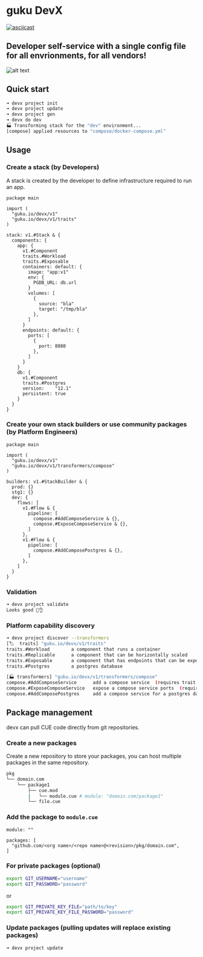 # guku DevX

[![asciicast](https://asciinema.org/a/cIhBiPlYmIok6H5nsJzmGCoDy.svg)](https://asciinema.org/a/cIhBiPlYmIok6H5nsJzmGCoDy)

## Developer self-service with a single config file for all envrionments, for all vendors!

![alt text](https://devx.guku.io/assets/images/image02.png)


## Quick start
```bash
➜ devx project init
➜ devx project update
➜ devx project gen
➜ devx do dev
🏭 Transforming stack for the "dev" environment...
[compose] applied resources to "compose/docker-compose.yml"
```

## Usage

### Create a stack (by Developers)
A stack is created by the developer to define infrastructure required to run an app.
```cue
package main

import (
  "guku.io/devx/v1"
  "guku.io/devx/v1/traits"
)

stack: v1.#Stack & {
  components: {
    app: {
      v1.#Component
      traits.#Workload
      traits.#Exposable
      containers: default: {
        image: "app:v1"
        env: {
          PGDB_URL: db.url
        }
        volumes: [
          {
            source: "bla"
            target: "/tmp/bla"
          },
        ]
      }
      endpoints: default: {
        ports: [
          {
            port: 8080
          },
        ]
      }
    }
    db: {
      v1.#Component
      traits.#Postgres
      version:    "12.1"
      persistent: true
    }
  }
}
```

### Create your own stack builders or use community packages (by Platform Engineers)
```cue
package main

import (
  "guku.io/devx/v1"
  "guku.io/devx/v1/transformers/compose"
)

builders: v1.#StackBuilder & {
  prod: {}
  stg1: {}
  dev: {
    flows: [
      v1.#Flow & {
        pipeline: [
          compose.#AddComposeService & {},
          compose.#ExposeComposeService & {},
        ]
      },
      v1.#Flow & {
        pipeline: [
          compose.#AddComposePostgres & {},
        ]
      },
    ]
  }
}
```

### Validation
```bash
➜ devx project validate
Looks good 👀👌
```

### Platform capability discovery
```bash
➜ devx project discover --transformers
[🏷️  traits] "guku.io/devx/v1/traits"
traits.#Workload        a component that runs a container 
traits.#Replicable      a component that can be horizontally scaled 
traits.#Exposable       a component that has endpoints that can be exposed 
traits.#Postgres        a postgres database 

[🏭 transformers] "guku.io/devx/v1/transformers/compose"
compose.#AddComposeService      add a compose service  (requires trait:Workload)
compose.#ExposeComposeService   expose a compose service ports  (requires trait:Exposable)
compose.#AddComposePostgres     add a compose service for a postgres database  (requires trait:Postgres)
```

## Package management

devx can pull CUE code directly from git repositories.

### Create a new packages
Create a new repository to store your packages, you can host multiple packages in the same repository.

```bash
pkg
└── domain.com
    └── package1
        ├── cue.mod
        |   └── module.cue # module: "domain.com/package1"
        └── file.cue
```

### Add the package to `module.cue`
```cue
module: ""

packages: [
  "github.com/<org name>/<repo name>@<revision>/pkg/domain.com",
]		
```

### For private packages (optional)
```bash
export GIT_USERNAME="username"
export GIT_PASSWORD="password"
```
or
```bash
export GIT_PRIVATE_KEY_FILE="path/to/key"
export GIT_PRIVATE_KEY_FILE_PASSWORD="password"

```

### Update packages (pulling updates will replace existing packages)
```
➜ devx project update
```
